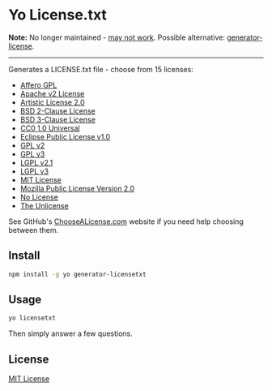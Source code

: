 # Yo License.txt

**Note:** No longer maintained - [may not work](https://github.com/davejamesmiller/generator-licensetxt/issues/1). Possible alternative: [generator-license](https://www.npmjs.com/package/generator-license).

---

Generates a LICENSE.txt file - choose from 15 licenses:

* [Affero GPL](http://choosealicense.com/licenses/agpl/)
* [Apache v2 License](http://choosealicense.com/licenses/apache/)
* [Artistic License 2.0](http://choosealicense.com/licenses/artistic/)
* [BSD 2-Clause License](http://choosealicense.com/licenses/bsd/)
* [BSD 3-Clause License](http://choosealicense.com/licenses/bsd-3-clause/)
* [CC0 1.0 Universal](http://choosealicense.com/licenses/cc0/)
* [Eclipse Public License v1.0](http://choosealicense.com/licenses/eclipse/)
* [GPL v2](http://choosealicense.com/licenses/gpl-v2/)
* [GPL v3](http://choosealicense.com/licenses/gpl-v3/)
* [LGPL v2.1](http://choosealicense.com/licenses/lgpl-v2.1/)
* [LGPL v3](http://choosealicense.com/licenses/lgpl-v3/)
* [MIT License](http://choosealicense.com/licenses/mit/)
* [Mozilla Public License Version 2.0](http://choosealicense.com/licenses/mozilla/)
* [No License](http://choosealicense.com/licenses/no-license/)
* [The Unlicense](http://choosealicense.com/licenses/unlicense/)

See GitHub's [ChooseALicense.com](http://choosealicense.com/) website if you
need help choosing between them.

## Install

```bash
npm install -g yo generator-licensetxt
```

## Usage

```bash
yo licensetxt
```

Then simply answer a few questions.

## License
[MIT License](LICENSE.txt)
